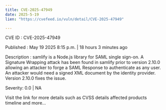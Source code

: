 ```yaml
---
title: CVE-2025-47949
date: 2025-5-19
lien: "https://cvefeed.io/vuln/detail/CVE-2025-47949"

---
```


CVE ID : CVE-2025-47949

Published :  May 19
2025
8:15 p.m. | 18 hours
3 minutes ago

Description : samlify is a Node.js library for SAML single sign-on. A Signature Wrapping attack has been found in samlify prior to version 2.10.0
allowing an attacker to forge a SAML Response to authenticate as any user. An attacker would need a signed XML document by the identity provider. Version 2.10.0 fixes the issue.

Severity: 0.0 | NA

Visit the link for more details
such as CVSS details
affected products
timeline
and more...
